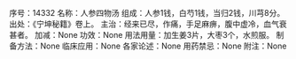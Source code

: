 序号：14332
名称：人参四物汤
组成：人参1钱，白芍1钱，当归2钱，川芎8分。
出处：《宁坤秘籍》卷上。
主治：经来已尽，作痛，手足麻痹，腹中虚冷，血气衰甚者。
加减：None
功效：None
用法用量：加生姜3片，大枣3个，水煎服。
制备方法：None
临床应用：None
各家论述：None
用药禁忌：None
附注：None
